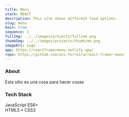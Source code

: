 ```yaml
---
title: Menu
stack: REACT
description: This site shows different food options.
slug: menu
main: true
sequence: 1
fullImg: ../../images/projects/full/me.png
thumbImg: ../../images/projects/thumb/me.png
imageAlt: Logo
app: https://reactframermenu.netlify.app/
repo: https://github.com/ani-ferreira/react-framer-menu
---
```


### About

Esta sitio es una cosa para hacer cosas

### Tech Stack

JavaScript ES6+  
HTML5 • CSS3
